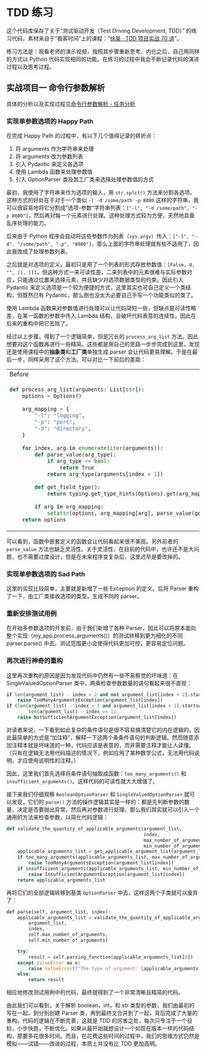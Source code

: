 # TDD 练习

这个代码库保存了关于“测试驱动开发（Test Driving Development, TDD）” 的练习代码，素材来自于“极客时间”上的课程：“[徐昊 · TDD 项目实战 70 讲](https://time.geekbang.org/column/intro/100109401?tab=catalog)”。

练习方法是：观看老师的演示视频，按照其步骤重新思考、内化之后，自己用同样的方式以 Python 代码实现相同的功能。在练习的过程中我会不断记录代码的演进过程以及思考过程。

## 实战项目一 命令行参数解析

具体的分析以及实现过程见[命令行参数解析 - 任务分析](cmd_arg_parser/doc/RequirementAnalysis.md)

### 实现单参数选项的 Happy Path

在完成 Happy Path 的过程中，有以下几个值得记录的转折点：
1. 将 arguments 作为字符串来处理
2. 将 arguments 改为参数列表
3. 引入 Pydantic 来定义各选项
4. 使用 Lambda 函数来处理参数值
5. 引入 OptionParser 类及其工厂类来选择处理参数值的方式

最初，我使用了字符串来作为选项的输入，用 `str.split()` 方法来分割各选项。这种方式的好处在于对于一个类似 `-l -d /some/path -p 8080` 这样的字符串，我可以很容易地将它分割成“选项-参数”字符串列表：`["-l", "-d /some/path", "-p 8080"]`，然后再对每一个元素进行处理。这种处理方式较为方便，天然地具备乱序处理的能力。

后来由于 Python 程序会自动将这些参数作为列表（`sys.argv`）传入：`["-l", "-d", "/some/path", "-p", "8080"]`，那么上面的字符串处理就有些不适用了，因此我改成了处理参数列表。

之后就是对选项的定义，最初只是用了一个列表的形式存放参数值：`[False, 0, "", [], []]`，但这种方式一来可读性差，二来列表中的元素很难与实际参数对应，只能通过位置来选择元素，并且缺少对选项数据类型的约束。因此引入 Pydantic 来定义选项是一个较为便捷的方式，这里其实也可自己定义一个类结构，但既然已有 Pydantic，那么倒也没太大必要自己手写一个功能类似的类了。

使用 Lambda 函数来对参数值进行处理可以让代码简短一些，但缺点是可读性略差，在某一函数的参数中传入 Lambda 结构，会破坏代码表意的连续性。因此在后来的重构中把它去除了。

经过以上步骤，得到了一个逻辑简单，但是冗长的 `process_arg_list` 方法。因此想要对这个函数再进行一些精简。这些都是用自己的思路一步步完成到这里，发现还是使用课程中的**抽象类**和**工厂类**单独生成 parser 会让代码更易理解。于是在最后一步，同样采用了这个方法。可以对比一下前后的差距：

<table>
<tr>
<td>Before</td>
<td>After</td>
</tr>
<tr>
<td>

```python
def process_arg_list(arguments: List[str]):
    options = Options()
    
    arg_mapping = {
        "-l": "logging",
        "-p": "port",
        "-d": "directory",
    }
    
    for index, arg in enumerate(iter(arguments)):
        def parse_value(arg_type):
            if arg_type == bool:
                return True
            return arg_type(arguments[index + 1])
        
        def get_field_type():
            return typing.get_type_hints(Options).get(arg_mapping[arg])
            
        if arg in arg_mapping:
            setattr(options, arg_mapping[arg], parse_value(get_field_type()))
    return options
```

</td>
<td>

```python
def process_arguments(arguments_list: List[str]):
    options = Options()
    for index, arg in enumerate(iter(arguments_list)):
        if arg in option_fields_map:
            option_parser = get_parser_by_option_type(
                option_type=typing.get_type_hints(Options).get(option_fields_map[arg])
            )

        setattr(options, option_fields_map[arg], option_parser.parse(arguments_list, index))
    return options
```

</td>
</tr>
</table>

可以看到，函数中嵌套定义的函数会让代码看起来很不美观。另外前者的 `parse_value` 方法也缺乏灵活性。关于灵活性，在目前的代码中，也许还不是大问题，也不需要过度设计，但是在未来程序变复杂后，这里迟早是要改掉的。

### 实现单参数选项的 Sad Path

这里的实现比较简单，主要就是新增了一些 Exception 的定义。后将 Parser 重构了一下，由工厂类接收选项的类型，生成不同的 parser。

### 重新安排测试用例

在开始多参数选项的开发前，由于我们新增了各种 Parser，因此可以将原本面向整个实现（my_app.process_arguments()）的测试转移到更为细化的不同 parser.parse() 中去。测试范围更小会使得代码更加可控，更容易定位问题。

### 再次进行神奇的重构

这里再次重构的原因是因为发现代码中仍然有一些不易察觉的坏味道：在 SingleValuedOptionParser 类中，两条检查参数数量的语句看起来很不直观：

```python
if len(argument_list) - index > 2 and not argument_list[index + 2].startswith("-"):
    raise TooManyArgumentsException(argument_list[index])
if (len(argument_list) - index > 1 and argument_list[index + 1].startswith("-")) or \
        len(argument_list) - index == 1:
    raise NotSufficientArgumentException(argument_list[index])
```

对读者来说，一下看到如此复杂的条件语句是很不容易搞清楚它的内在逻辑的。因此最简单的方式是“加注释”，解释一下这两个条条件语句的判断逻辑。然而随意添加注释本就是坏味道的一种，代码应该是表意的，而非需要注释才能让人读懂。（只有在逻辑无法用代码描述的情况下，例如应用了某种数学公式，无法用代码说明，才应使用说明性的注释。）

因此，这里我们首先选择将条件语句抽取成函数：`too_many_arguments()` 和 `insufficient_arguments()`。这样代码的可读性就大大增强了。

接下来我们仔细观察 `BooleanOptionParser` 和 `SingleValuedOptionParser` 就可以发现，它们的 `parse()` 方法的操作逻辑其实是一样的：都是先判断参数的数量，决定是否要抛出异常，然后再对参数进行处理。那么我们其实就可以引入一个通用的方法来检查参数，以简化代码逻辑：

```python
def validate_the_quantity_of_applicable_arguments(argument_list,
                                                  index,
                                                  max_number_of_arguments,
                                                  min_number_of_arguments):
    applicable_arguments_list = get_applicable_argument_list(argument_list, index)
    if too_many_arguments(applicable_arguments_list, max_number_of_arguments):
        raise TooManyArgumentsException(argument_list[index])
    if insufficient_arguments(applicable_arguments_list, min_number_of_arguments):
        raise InsufficientArgumentException(argument_list[index])
    return applicable_arguments_list
```

再将它们的全部逻辑转移到基类 `OptionParser` 中去，这样这两个子类就可以废弃了：

```python
def parse(self, argument_list, index):
    applicable_arguments_list = validate_the_quantity_of_applicable_arguments(
        argument_list,
        index,
        self.max_number_of_arguments,
        self.min_number_of_arguments)

    try:
        result = self.parsing_function(applicable_arguments_list[0])
    except ValueError as e:
        raise ValueError(f"The type of argument: {applicable_arguments_list[0]} is invalid.\nDetail: {str(e)}")
    else:
        return result
```

相应地修改测试用例中的代码，最终就得到了一个非常清晰且精简的代码。

由此我们可以看到，关于解析 boolean，int，和 str 类型的参数，我们由最初的写在一起，到分别创建 Parser 类，再到最终又合并到了一起，背后完成了大量的重构，代码的逻辑在不断完善，这就是 TDD 的厉害之处，每次只专注于一个目标，小步快跑，不断优化。如果从最开始就想设计一个如现在版本一样的代码结构，那要多花很多时间。而且，在花费这些时间的过程中，我们的思维方式仍然是模拟——试错——改进的过程，本质上并没有比 TDD 更加高明。